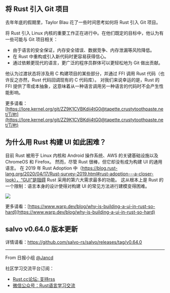 ## 将 Rust 引入 Git 项目

去年年底的假期里，Taylor Blau 花了一些时间思考如何将 Rust 引入 Git 项目。

将 Rust 引入 Linux 内核的重要工作正在进行中。在他们既定的目标中，他认为有一些可能与 Git 项目相关：
   - 由于语言的安全保证，内存安全错误、数据竞争、内存泄漏等风险降低。
   - 在 Rust 中重构或引入新代码时更容易获得信心。
   - 通过依赖更现代的语言，更广泛的程序员群体可以更轻松地为 Git 做出贡献。

他认为过渡状态将涉及用 C 构建项目的某些部分，并通过 FFI 调用 Rust 代码（也许反之亦然，Rust 代码回调现有的 C 代码库）。 对我们来说幸运的是，Rust 的 FFI 提供了零成本抽象，这意味着从一种语言调用另一种语言的代码时不会产生性能影响。

更多请看：[https://lore.kernel.org/git/ZZ9K1CVBKdij4tG0@tapette.crustytoothpaste.net/T/#t](https://lore.kernel.org/git/ZZ9K1CVBKdij4tG0@tapette.crustytoothpaste.net/T/#t)

## 为什么用 Rust 构建 UI 如此困难？

目前 Rust 被用于 Linux 内核和 Android 操作系统、AWS 的关键基础设施以及 ChromeOS 和 Firefox。 然而，尽管 Rust 很棒，但它却没有成为构建 UI 的通用语言。 在 2019 年 Rust Adoption 中（https://blog.rust-lang.org/2020/04/17/Rust-survey-2019.html#rust-adoption---a-closer-look），“GUI”是阻碍 Rust 采用的第六大需求最多的功能。 这从根本上是 Rust 的一个限制：语言本身的设计使得对构建 UI 的常见方法进行建模变得困难。

![](https://assets-global.website-files.com/64b7506ad75bbfcf43a51e90/64c970ee9b6548d5073cd788_6427349e1bf2f00c7ff733f8_why%2520is%2520building%2520a%2520UI%2520in%2520Rust%2520so%2520hard.jpeg)

更多请看：[https://www.warp.dev/blog/why-is-building-a-ui-in-rust-so-hard](https://www.warp.dev/blog/why-is-building-a-ui-in-rust-so-hard)

## salvo v0.64.0 版本更新

详情请看：https://github.com/salvo-rs/salvo/releases/tag/v0.64.0

---

From 日报小组 [@Jancd](https://github.com/Jancd)

社区学习交流平台订阅：
- [Rust.cc论坛: 支持rss](https://rustcc.cn/)
- [微信公众号：Rust语言学习交流](https://rustcc.cn/article?id=ed7c9379-d681-47cb-9532-0db97d883f62)
